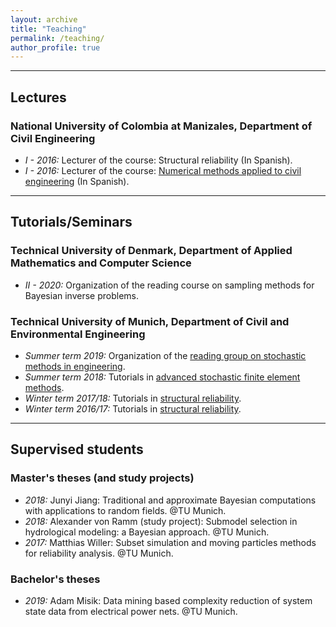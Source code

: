 ```yaml
---
layout: archive
title: "Teaching"
permalink: /teaching/
author_profile: true
---
```

<hr>

## Lectures

### National University of Colombia at Manizales, Department of Civil Engineering
 -  *I - 2016:* Lecturer of the course: Structural reliability (In Spanish).
 -  *I - 2016:* Lecturer of the course: [Numerical methods applied to civil engineering](https://github.com/diegoandresalvarez/metodosnumericos) (In Spanish).
 
<hr>

## Tutorials/Seminars

### Technical University of Denmark, Department of Applied Mathematics and Computer Science
 -  *II - 2020:* Organization of the reading course on sampling methods for Bayesian inverse problems.

### Technical University of Munich, Department of Civil and Environmental Engineering
 -  *Summer term 2019:* Organization of the [reading group on stochastic methods in engineering](https://www.bgu.tum.de/era/teaching/courses-offered/). 
 -  *Summer term 2018:* Tutorials in [advanced stochastic finite element methods](https://www.bgu.tum.de/era/teaching/courses-offered/).
 -  *Winter term 2017/18:* Tutorials in [structural reliability](https://www.bgu.tum.de/era/teaching/courses-offered/).
 -  *Winter term 2016/17:* Tutorials in [structural reliability](https://www.bgu.tum.de/era/teaching/courses-offered/).
 
<hr>

## Supervised students

### Master's theses (and study projects)
 -  *2018:* Junyi Jiang: Traditional and approximate Bayesian computations with applications to random fields. @TU Munich.
 -  *2018:* Alexander von Ramm (study project): Submodel selection in hydrological modeling: a Bayesian approach. @TU Munich.
 -  *2017:* Matthias Willer: Subset simulation and moving particles methods for reliability analysis. @TU Munich.
 
### Bachelor's theses
 -  *2019:* Adam Misik: Data mining based complexity reduction of system state data from electrical power nets. @TU Munich.
